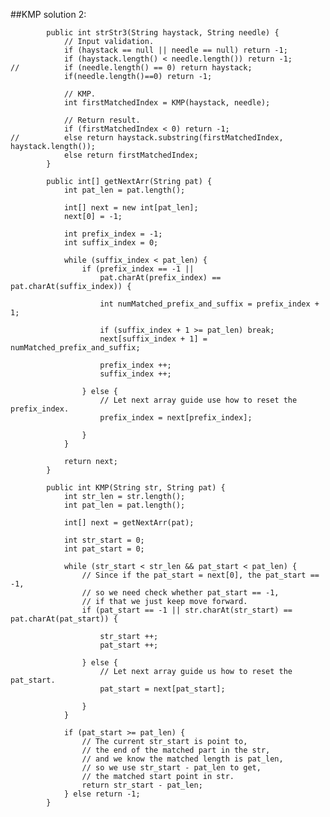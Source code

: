 ##KMP solution 2:
		
		    public int strStr3(String haystack, String needle) {
		        // Input validation.
		        if (haystack == null || needle == null) return -1;
		        if (haystack.length() < needle.length()) return -1;
	//	        if (needle.length() == 0) return haystack;
		        if(needle.length()==0) return -1;
	
		        // KMP.
		        int firstMatchedIndex = KMP(haystack, needle);
	
		        // Return result.
		        if (firstMatchedIndex < 0) return -1;
	//	        else return haystack.substring(firstMatchedIndex, haystack.length());
		        else return firstMatchedIndex;
		    }
	
		    public int[] getNextArr(String pat) {
		        int pat_len = pat.length();
	
		        int[] next = new int[pat_len];
		        next[0] = -1;
	
		        int prefix_index = -1;
		        int suffix_index = 0;
	
		        while (suffix_index < pat_len) {
		            if (prefix_index == -1 || 
		                pat.charAt(prefix_index) == pat.charAt(suffix_index)) {
	
		                int numMatched_prefix_and_suffix = prefix_index + 1;
	
		                if (suffix_index + 1 >= pat_len) break;
		                next[suffix_index + 1] = numMatched_prefix_and_suffix;
	
		                prefix_index ++;
		                suffix_index ++;
	
		            } else {
		                // Let next array guide use how to reset the prefix_index.
		                prefix_index = next[prefix_index];
	
		            }
		        }
	
		        return next;
		    }
	
		    public int KMP(String str, String pat) {
		        int str_len = str.length();
		        int pat_len = pat.length();
	
		        int[] next = getNextArr(pat);
	
		        int str_start = 0;
		        int pat_start = 0;
	
		        while (str_start < str_len && pat_start < pat_len) {
		            // Since if the pat_start = next[0], the pat_start == -1,
		            // so we need check whether pat_start == -1,
		            // if that we just keep move forward.
		            if (pat_start == -1 || str.charAt(str_start) == pat.charAt(pat_start)) {
	
		                str_start ++;
		                pat_start ++;
	
		            } else {
		                // Let next array guide us how to reset the pat_start.
		                pat_start = next[pat_start];
	
		            }
		        }
	
		        if (pat_start >= pat_len) {
		            // The current str_start is point to,
		            // the end of the matched part in the str,
		            // and we know the matched length is pat_len,
		            // so we use str_start - pat_len to get,
		            // the matched start point in str.
		            return str_start - pat_len;
		        } else return -1;
		    }
	 
		